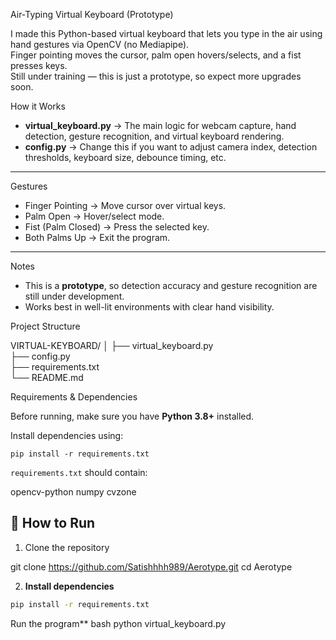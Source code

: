 Air-Typing Virtual Keyboard (Prototype)

I made this Python-based virtual keyboard that lets you type in the air using hand gestures via OpenCV (no Mediapipe).  
Finger pointing moves the cursor, palm open hovers/selects, and a fist presses keys.  
Still under training — this is just a prototype, so expect more upgrades soon.

How it Works

- **virtual_keyboard.py** → The main logic for webcam capture, hand detection, gesture recognition, and virtual keyboard rendering.
- **config.py** → Change this if you want to adjust camera index, detection thresholds, keyboard size, debounce timing, etc.

---

  Gestures

- Finger Pointing → Move cursor over virtual keys.
- Palm Open → Hover/select mode.
- Fist (Palm Closed) → Press the selected key.
- Both Palms Up → Exit the program.

---

 Notes
- This is a **prototype**, so detection accuracy and gesture recognition are still under development.
- Works best in well-lit environments with clear hand visibility.

 Project Structure

VIRTUAL-KEYBOARD/
│
├── virtual_keyboard.py  
├── config.py            
├── requirements.txt     
└── README.md            

 Requirements & Dependencies

Before running, make sure you have **Python 3.8+** installed.

Install dependencies using:
```
pip install -r requirements.txt
```
`requirements.txt` should contain:

opencv-python
numpy
cvzone


## 🎯 How to Run

1. Clone the repository

git clone https://github.com/Satishhhh989/Aerotype.git
cd Aerotype


2. **Install dependencies**
```bash
pip install -r requirements.txt
```

Run the program**
bash
python virtual_keyboard.py
